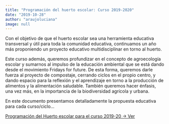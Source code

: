 ```yaml
---
title: "Programación del huerto escolar: Curso 2019-2020"
date: "2019-10-28"
author: "araujoluciana"
image: null
---
```


Con el objetivo de que el huerto escolar sea una herramienta educativa transversal y útil para toda la comunidad educativa, continuamos un año más proponiendo un proyecto educativo multidisciplinar en torno al huerto.

Este curso además, queremos profundizar en el concepto de agroecología escolar y sumarnos al impulso de la educación ambiental que se está dando desde el movimiento Fridays for future. De esta forma, queremos darle fuerza al proyecto de compostaje, cerrando ciclos en el propio centro, y dando espacio para la reflexión y el aprendizaje en torno a la producción de alimentos y la alimentación saludable. También queremos hacer énfasis, una vez más, en la importancia de la biodiversidad agrícola y urbana.

En este documento presentamos detalladamente la propuesta educativa para cada curso/ciclo…

<a href="#" class="text-primary hover:underline">Programación del Huerto escolar para el curso 2019-20 -> Ver</a>
